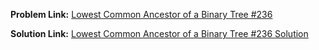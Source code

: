 **Problem Link:** [Lowest Common Ancestor of a Binary Tree #236](https://leetcode.com/problems/maximum-sum-bst-in-binary-tree/)

**Solution Link:** [Lowest Common Ancestor of a Binary Tree #236 Solution](./Solution.java)
